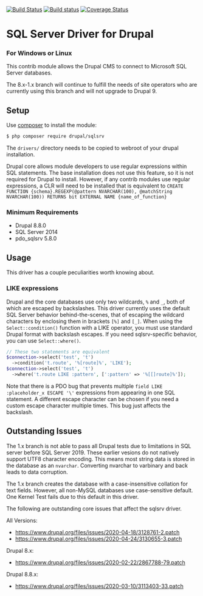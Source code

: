 [![Build Status](https://travis-ci.org/Beakerboy/sqlsrv.svg?branch=8.x-1.x)](https://travis-ci.org/Beakerboy/sqlsrv)
[![Build status](https://ci.appveyor.com/api/projects/status/xk6gh0rtta8d24hg/branch/8.x-1.x?svg=true)](https://ci.appveyor.com/project/Beakerboy/sqlsrv/branch/8.x-1.x)
[![Coverage Status](https://coveralls.io/repos/github/Beakerboy/sqlsrv/badge.svg?branch=8.x-1.x)](https://coveralls.io/github/Beakerboy/sqlsrv?branch=8.x-1.x)

SQL Server Driver for Drupal
=====================

### For Windows or Linux

This contrib module allows the Drupal CMS to connect to Microsoft SQL Server
databases.

The 8.x-1.x branch will continue to fulfill the needs of site operators who
are currently using this branch and will not upgrade to Drupal 9.

Setup
-----

Use [composer](http://getcomposer.org) to install the module:

```bash
$ php composer require drupal/sqlsrv
```

The `drivers/` directory needs to be copied to webroot of your drupal
installation.

Drupal core allows module developers to use regular expressions within SQL
statements. The base installation does not use this feature, so it is not
required for Drupal to install. However, if any contrib modules use regular
expressions, a CLR will need to be installed that is equivalent to 
`CREATE
   FUNCTION {schema}.REGEXP(@pattern NVARCHAR(100), @matchString NVARCHAR(100))
   RETURNS bit EXTERNAL NAME {name_of_function}`

### Minimum Requirements
 * Drupal 8.8.0
 * SQL Server 2014
 * pdo_sqlsrv 5.8.0

Usage
-----

This driver has a couple peculiarities worth knowing about.

### LIKE expressions

Drupal and the core databases use only two wildcards, `%` and `_`, both of which
are escaped by backslashes. This driver currently uses the default SQL Server
behavior behind-the-scenes, that of escaping the wildcard characters by
enclosing them in brackets `[%]` and `[_]`. When using the `Select::condition()`
function with a LIKE operator, you must use standard Drupal format with
backslash escapes. If you need sqlsrv-specific behavior, you can use
`Select::where()`.
```php
// These two statements are equivalent
$connection->select('test', 't')
  ->condition('t.route', '%[route]%', 'LIKE');
$connection->select('test', 't')
  ->where('t.route LIKE :pattern', [':pattern' => '%[[]route]%']);
```
Note that there is a PDO bug that prevents multiple
`field LIKE :placeholder_x ESCAPE '\'` expressions from appearing in one SQL
statement. A different escape character can be chosen if you need a custom
escape character multiple times. This bug just affects the backslash.

Outstanding Issues
-----
The 1.x branch is not able to pass all Drupal tests due to limitations in
SQL server before SQL Server 2019. These earlier vesions do not natively
support UTF8 character encoding. This means most string data is stored in the
database as an `nvarchar`. Converting nvarchar to varbinary and back leads to
data corruption.

The 1.x branch creates the database with a case-insensitive collation for text
fields. However, all non-MySQL databases use case-sensitive default. One
Kernel Test fails due to this default in this driver.

The following are outstanding core issues that affect the sqlsrv driver.

All Versions:
* https://www.drupal.org/files/issues/2020-04-18/3128761-2.patch
* https://www.drupal.org/files/issues/2020-04-24/3130655-3.patch

Drupal 8.x:
* https://www.drupal.org/files/issues/2020-02-22/2867788-79.patch

Drupal 8.8.x:
* https://www.drupal.org/files/issues/2020-03-10/3113403-33.patch
